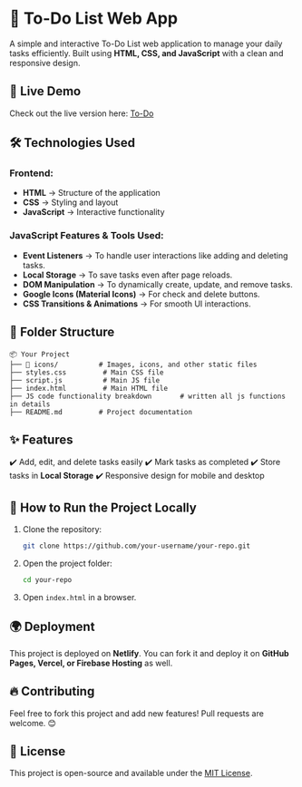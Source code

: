 # 📌 To-Do List Web App

A simple and interactive To-Do List web application to manage your daily tasks efficiently. Built using **HTML, CSS, and JavaScript** with a clean and responsive design.

## 🚀 Live Demo
Check out the live version here: [To-Do](grand-maamoul-28ecd2.netlify.app/)

## 🛠️ Technologies Used
### **Frontend:**
- **HTML** → Structure of the application
- **CSS** → Styling and layout
- **JavaScript** → Interactive functionality

### **JavaScript Features & Tools Used:**
- **Event Listeners** → To handle user interactions like adding and deleting tasks.
- **Local Storage** → To save tasks even after page reloads.
- **DOM Manipulation** → To dynamically create, update, and remove tasks.
- **Google Icons (Material Icons)** → For check and delete buttons.
- **CSS Transitions & Animations** → For smooth UI interactions.

## 📂 Folder Structure
```
📦 Your Project
├── 📁 icons/          # Images, icons, and other static files
├── styles.css         # Main CSS file
├── script.js          # Main JS file
├── index.html         # Main HTML file
├── JS code functionality breakdown       # written all js functions in details
├── README.md         # Project documentation
```

## ✨ Features
✔️ Add, edit, and delete tasks easily
✔️ Mark tasks as completed
✔️ Store tasks in **Local Storage**
✔️ Responsive design for mobile and desktop

## 📜 How to Run the Project Locally
1. Clone the repository:
   ```sh
   git clone https://github.com/your-username/your-repo.git
   ```
2. Open the project folder:
   ```sh
   cd your-repo
   ```
3. Open `index.html` in a browser.

## 🌍 Deployment
This project is deployed on **Netlify**. You can fork it and deploy it on **GitHub Pages, Vercel, or Firebase Hosting** as well.

## 🔥 Contributing
Feel free to fork this project and add new features! Pull requests are welcome. 😊

## 📜 License
This project is open-source and available under the [MIT License](LICENSE).

